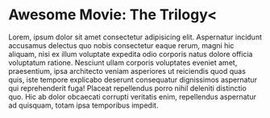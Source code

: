 # Awesome Movie: The Trilogy<

Lorem, ipsum dolor sit amet consectetur adipisicing elit. Aspernatur incidunt accusamus delectus
quo nobis consectetur eaque rerum, magni hic aliquam, nisi ex illum voluptate expedita odio
corporis natus dolore officia voluptatum ratione. Nesciunt ullam corporis voluptates eveniet amet,
praesentium, ipsa architecto veniam asperiores ut reiciendis quod quas quis, iste tempore
explicabo deserunt consequatur dignissimos aspernatur qui reprehenderit fuga! Placeat repellendus
porro nihil deleniti distinctio quo. Hic ab dolor obcaecati corrupti veritatis enim, repellendus
aspernatur ad quisquam, totam ipsa temporibus impedit.
